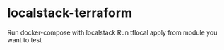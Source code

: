 # localstack-terraform

Run docker-compose with localstack
Run tflocal apply from module you want to test